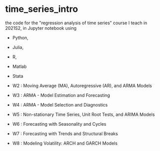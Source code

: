 # time_series_intro
the code for the "regression analysis of time series" course I teach in 2021S2, in Jupyter notebook using 
* Python,
* Julia, 
* R, 
* Matlab 
* Stata 


* W2 : Moving Average (MA), Autoregressive (AR), and ARMA Models
* W3 : ARMA - Model Estimation and Forecasting
* W4 : ARMA - Model Selection and Diagnostics
* W5 : Non-stationary Time Series, Unit Root Tests, and ARIMA Models
* W6 : Forecasting with Seasonality and Cycles
* W7 : Forecasting with Trends and Structural Breaks
* W8 : Modeling Volatility: ARCH and GARCH Models
